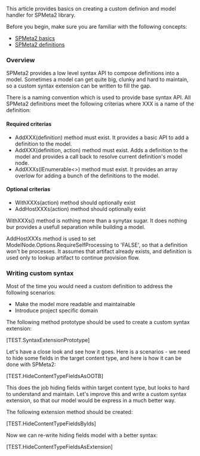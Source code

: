 ﻿---
Title: Custom Logging
FileName: custom-logging.html
---

This article provides basics on creating a custom definion and model handler for SPMeta2 library.

Before you begin, make sure you are familiar with the following concepts:

* [SPMeta2 basics](http://docs.subpointsolutions.com/spmeta2/basics/)
* [SPMeta2 definitions](http://docs.subpointsolutions.com/spmeta2/definitions/)

### Overview
SPMeta2 provides a low level syntax API to compose definitions into a model. Sometimes a model can get quite big, clunky and hard to maintain, so a custom syntax extension can be written to fill the gap.

There is a naming convention which is used to provide base syntax API. All SPMeta2 definitions meet the following criterias where XXX is a name of the definition:

#### Required criterias
* AddXXX(definition) method must exist. It provides a basic API to add a definition to the model.
* AddXXX(definition, action) method must exist. Adds a definition to the model and provides a call back to resolve current definition's model node.
* AddXXXs(IEnumerable<>) method must exist. It provides an array overlow for adding a bunch of the definitions to the model.

#### Optional criterias
* WithXXXs(action) method should optionally exist
* AddHostXXXs(action) method should optionally exist

WithXXXs() method is nothing more than a synytax sugar. It does nothing bur provides a usefull separation while building a model.

AddHostXXXs method is used to set ModelNode.Options.RequireSelfProcessing to 'FALSE', so that a definition won't be processes. It assumes that artifact already exists, and definition is used only to lookup artifact to continue provision flow.

### Writing custom syntax 
Most of the time you would need a custom definition to address the following scenarios:

* Make the model more readable and maintainable
* Introduce project specific domain

The following method prototype should be used to create a custom syntax extension:

[TEST.SyntaxExtensionPrototype]

Let's have a close look and see how it goes. Here is a scenarios - we need to hide some fields in the target content type, and here is how it can be done with SPMeta2:

[TEST.HideContentTypeFieldsAsOOTB]

This does the job hiding fields within target content type, but looks to hard to understand and maintain.
Let's improve this and write a custom syntax extension, so that our model would be express in a much better way.

The following extension method should be created:

[TEST.HideContentTypeFieldsByIds]

Now we can re-write hiding fields model with a better syntax:

[TEST.HideContentTypeFieldsAsExtension]